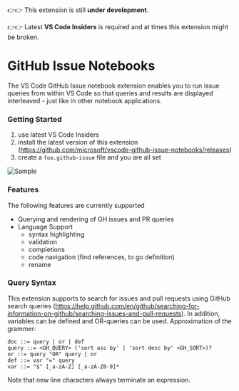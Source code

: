 :point_right::point_right: This extension is still **under development**.

:point_right::point_right: Latest **VS Code Insiders** is required and at times this extension might be broken.

# GitHub Issue Notebooks

The VS Code GitHub Issue notebook extension enables you to run issue queries from within VS Code so that queries and results are displayed interleaved - just like in other notebook applications. 

### Getting Started

1. use latest VS Code Insiders
1. install the latest version of this extension (https://github.com/microsoft/vscode-github-issue-notebooks/releases)
1. create a `foo.github-issue` file and you are all set

![Sample](https://github.com/microsoft/vscode-github-issue-notebooks/blob/master/sample.png)

### Features

The following features are currently supported

* Querying and rendering of GH issues and PR queries
* Language Support
  * syntax highlighting
  * validation
  * completions
  * code navigation (find references, to go definition)
  * rename 

### Query Syntax

This extension supports to search for issues and pull requests using GitHub search queries (https://help.github.com/en/github/searching-for-information-on-github/searching-issues-and-pull-requests). In addition, variables can be defined and OR-queries can be used. Approximation of the grammer:

```
doc ::= query | or | def
query ::= <GH_QUERY> ('sort asc by' | 'sort desc by' <GH_SORT>)?
or ::= query "OR" query | or
def ::= var "=" query
var ::= "$" [_a-zA-Z] [_a-zA-Z0-9]*
```

Note that new line characters always terminate an expression.


